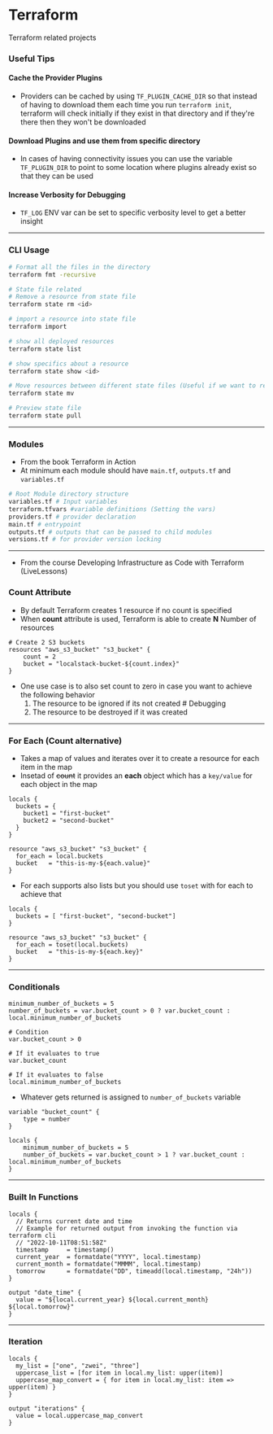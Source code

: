 # Terraform
Terraform related projects

### Useful Tips
#### Cache the Provider Plugins
- Providers can be cached by using `TF_PLUGIN_CACHE_DIR` so that instead of having to download them each time you run `terraform init`, terraform will check initially if they exist in that directory and if they're there then they won't be downloaded

#### Download Plugins and use them from specific directory
- In cases of having connectivity issues you can use the variable `TF_PLUGIN_DIR` to point to some location where plugins already exist so that they can be used

#### Increase Verbosity for Debugging 
- `TF_LOG` ENV var can be set to specific verbosity level to get a better insight

---

### CLI Usage 
```bash
# Format all the files in the directory
terraform fmt -recursive

# State file related
# Remove a resource from state file
terraform state rm <id>

# import a resource into state file
terraform import

# show all deployed resources 
terraform state list 

# show specifics about a resource 
terraform state show <id>

# Move resources between different state files (Useful if we want to rename resources but don't want to destroy and re-create them)
terraform state mv

# Preview state file 
terraform state pull
```

---

### Modules
- From the book Terraform in Action
- At minimum each module should have `main.tf`, `outputs.tf` and `variables.tf`

```bash
# Root Module directory structure
variables.tf # Input variables
terraform.tfvars #variable definitions (Setting the vars)
providers.tf # provider declaration
main.tf # entrypoint
outputs.tf # outputs that can be passed to child modules 
versions.tf # for provider version locking
```

---

- From the course Developing Infrastructure as Code with Terraform (LiveLessons)

### Count Attribute
- By default Terraform creates 1 resource if no count is specified
- When **count** attribute is used, Terraform is able to create **N** Number of resources

```hcl
# Create 2 S3 buckets
resources "aws_s3_bucket" "s3_bucket" {
    count = 2
    bucket = "localstack-bucket-${count.index}"
}
```
- One use case is to also set count to zero in case you want to achieve the following behavior
  1. The resource to be ignored if its not created # Debugging
  2. The resource to be destroyed if it was created

---

### For Each (Count alternative)
- Takes a map of values and iterates over it to create a resource for each item in the map
- Insetad of ~~count~~ it provides an **each** object which has a `key/value` for each object in the map

```hcl
locals {
  buckets = {
    bucket1 = "first-bucket"
    bucket2 = "second-bucket"
  }
}

resource "aws_s3_bucket" "s3_bucket" {
  for_each = local.buckets
  bucket   = "this-is-my-${each.value}"
}
```

- For each supports also lists but you should use `toset` with for each to achieve that

```hcl
locals {
  buckets = [ "first-bucket", "second-bucket"]
}

resource "aws_s3_bucket" "s3_bucket" {
  for_each = toset(local.buckets)
  bucket   = "this-is-my-${each.key}"
}
```

---

### Conditionals
```hcl
minimum_number_of_buckets = 5
number_of_buckets = var.bucket_count > 0 ? var.bucket_count : local.minimum_number_of_buckets

# Condition
var.bucket_count > 0

# If it evaluates to true
var.bucket_count

# If it evaluates to false
local.minimum_number_of_buckets
```
- Whatever gets returned is assigned to `number_of_buckets` variable

```hcl
variable "bucket_count" {
    type = number
}

locals {
    minimum_number_of_buckets = 5
    number_of_buckets = var.bucket_count > 1 ? var.bucket_count : local.minimum_number_of_buckets 
}
```

---

### Built In Functions
```hcl
locals {
  // Returns current date and time
  // Example for returned output from invoking the function via terraform cli
  // "2022-10-11T08:51:58Z"
  timestamp     = timestamp()
  current_year  = formatdate("YYYY", local.timestamp)
  current_month = formatdate("MMMM", local.timestamp)
  tomorrow      = formatdate("DD", timeadd(local.timestamp, "24h"))
}

output "date_time" {
  value = "${local.current_year} ${local.current_month} ${local.tomorrow}"
}

```

---

### Iteration
```hcl
locals {
  my_list = ["one", "zwei", "three"]
  uppercase_list = [for item in local.my_list: upper(item)]
  uppercase_map_convert = { for item in local.my_list: item => upper(item) } 
}

output "iterations" {
  value = local.uppercase_map_convert
}
```